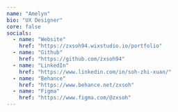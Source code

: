 ```yaml
---
name: "Amelyn"
bio: "UX Designer"
core: false
socials:
  - name: "Website"
    href: "https://zxsoh94.wixstudio.io/portfolio"
  - name: "Github"
    href: "https://github.com/zxsoh94"
  - name: "LinkedIn"
    href: "https://www.linkedin.com/in/soh-zhi-xuan/"
  - name: "Behance"
    href: "https://www.behance.net/zxsoh"
  - name: "Figma"
    href: "https://www.figma.com/@zxsoh"
---
```

